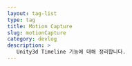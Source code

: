 ```yaml
---
layout: tag-list
type: tag
title: Motion Capture
slug: motionCapture
category: devlog
description: >
   Unity3d Timeline 기능에 대해 정리합니다.
---
```

